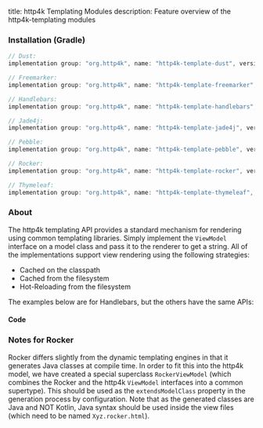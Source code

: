 title: http4k Templating Modules
description: Feature overview of the http4k-templating modules

### Installation (Gradle)

```groovy
// Dust: 
implementation group: "org.http4k", name: "http4k-template-dust", version: "4.34.4.0"

// Freemarker: 
implementation group: "org.http4k", name: "http4k-template-freemarker", version: "4.34.4.0"

// Handlebars: 
implementation group: "org.http4k", name: "http4k-template-handlebars", version: "4.34.4.0"

// Jade4j: 
implementation group: "org.http4k", name: "http4k-template-jade4j", version: "4.34.4.0"

// Pebble: 
implementation group: "org.http4k", name: "http4k-template-pebble", version: "4.34.4.0"

// Rocker: 
implementation group: "org.http4k", name: "http4k-template-rocker", version: "4.34.4.0"

// Thymeleaf: 
implementation group: "org.http4k", name: "http4k-template-thymeleaf", version: "4.34.4.0"
```

### About
The http4k templating API provides a standard mechanism for rendering using common templating libraries. Simply implement the `ViewModel` interface on a model class and pass it to the renderer to get a string. All of the implementations support view rendering using the following strategies:

* Cached on the classpath
* Cached from the filesystem
* Hot-Reloading from the filesystem

The examples below are for Handlebars, but the others have the same APIs:

#### Code  [<img class="octocat"/>](https://github.com/http4k/http4k/blob/master/src/docs/guide/reference/templating/example.kt)

<script src="https://gist-it.appspot.com/https://github.com/http4k/http4k/blob/master/src/docs/guide/reference/templating/example.kt"></script>

### Notes for Rocker
Rocker differs slightly from the dynamic templating engines in that it generates Java classes at compile time. In order to fit this into the http4k model, we have created a special superclass `RockerViewModel` (which combines the Rocker and the http4k `ViewModel` interfaces into a common supertype). This should be used as the `extendsModelClass` property in the generation process by configuration. Note that as the generated classes are Java and NOT Kotlin, Java syntax should be used inside the view files (which need to be named `Xyz.rocker.html`).

[http4k]: https://http4k.org
